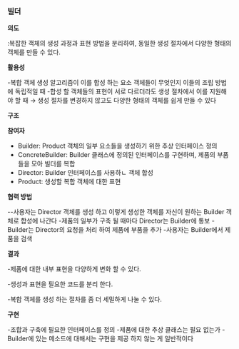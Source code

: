 ### **빌더**

**의도**

:복잡한 객체의 생성 과정과 표현 방법을 분리하여, 동일한 생성 절차에서 다양한 형태의 객체를 만들 수 있다.

**활용성**

-복합 객체 생성 알고리즘이 이를 합성 하는 요소 객체들이 무엇인지 이들의 조립 방법에 독립적일 때
-합성 할 객체들의 표현이 서로 다르더라도 생성 절차에서 이를 지원해야 할 때 → 생성 절차를 변경하지 않고도 다양한 형태의 객체를 쉽게 만들 수 있다

**구조**

**참여자**

- Builder: Product 객체의 일부 요소들을 생성하기 위한 추상 인터페이스 정의
- ConcreteBuilder: Builder 클래스에 정의된 인터페이스를 구현하며, 제품의 부품들을 모아 빌더를 복합
- Director: Builder 인터페이스를 사용하ㄴ 객체 합성
- Product: 생성할 복합 객체에 대한 표현

**협력 방법**

--사용자는 Director 객체를 생성 하고 이렇게 생성한 객체를 자신이 원하는 Builder 객체로 합성에 나간다
-제품의 일부가 구축 될 때마다 Director는 Builder에 통보
-Builder는 Director의 요청을 처리 하여 제품에 부품을 추가
-사용자는 Builder에서 제품을 검색

**결과**

-제품에 대한 내부 표현을 다양하게 변화 할 수 있다.

-생성과 표현을 필요한 코드를 분리 한다.

-복합 객체를 생성 하는 절차를 좀 더 세밀하게 나눌 수 있다.

**구현**

-조합과 구축에 필요한 인터페이스를 정의
-제품에 대한 추상 클래스는 필요 없는가
-Builder에 있는 메소드에 대해서는 구현을 제공 하지 않는 게 일반적이다